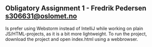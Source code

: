 ## Obligatory Assignment 1 - Fredrik Pedersen s306631@oslomet.no

Is prefer using Webstorm instead of IntelliJ while working on plain JS/HTML-projects, as it is a bit more lightweight.
To run the project, download the project and open index.html using a webbrowser.